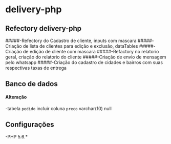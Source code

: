 # delivery-php

## Refectory delivery-php

#####-Refectory do Cadastro de cliente, inputs com mascara
#####-Criação de lista de clientes para edição e exclusão, dataTables
#####-Criação de edição de cliente com mascara
#####-Refactory no relatorio geral, criação do relatorio do cliente
#####-Criação de envio de mensagem pelo whatsapp
#####-Criação do cadastro de cidades e bairros com suas respectivas taxas de entrega

## Banco de dados 
#### Alteração
-tabela `pedido` incluir coluna `preco` varchar(10) null


## Configurações
-PHP 5.6.*
